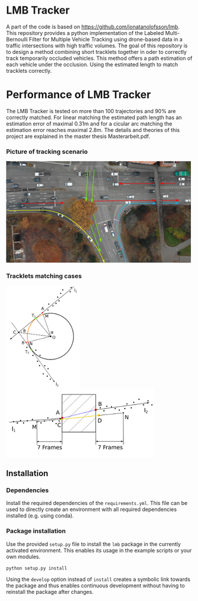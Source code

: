 # LMB Tracker
A part of the code is based on https://github.com/jonatanolofsson/lmb.  
This repository provides a python implementation of the Labeled Multi-Bernoulli Filter for Multiple Vehicle Tracking using drone-based data in a traffic intersections with high traffic volumes. The goal of this repository is to design a method combining short tracklets together in oder to correctly track temporarily occluded vehicles. This method offers a path estimation of each vehicle under the occlusion. Using the estimated length to match tracklets correctly. 

# Performance of LMB Tracker
The LMB Tracker is tested on more than 100 trajectories and 90% are correctly matched. 
For linear matching the estimated path length has an estimation error of maximal 0.31m and for a cicular arc matching the estimation error reaches maximal 2.8m.
The details and theories of this project are explained in the master thesis Masterarbeit.pdf. 

### Picture of tracking scenario
<img src="assets/scen1-2-mod.png" width="500"/> 

### Tracklets matching cases
<img src="assets/arc_matching.png" width="200"/>   <img src="assets/linear_matching_opt.png" width="400"/> 

## Installation

### Dependencies

Install the required dependencies of the `requirements.yml`. This file can be used to directly create an environment with all required dependencies installed (e.g. using conda).

### Package installation

Use the provided `setup.py` file to install the `lmb` package in the currently activated environment. This enables its usage in the example scripts or your own modules.

````
python setup.py install
````

Using the `develop` option instead of `install` creates a symbolic link towards the package and thus enables continuous development without having to reinstall the package after changes.
